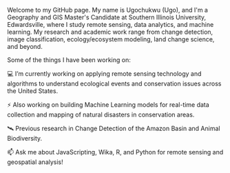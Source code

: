 Welcome to my GitHub page. My name is Ugochukwu (Ugo), and I'm a Geography and GIS Master's Candidate at Southern Illinois University, Edwardsville, where I study remote sensing, data analytics, and machine learning. My research and academic work range from change detection, image classification, ecology/ecosystem modeling, land change science, and beyond.

Some of the things I have been working on:


💻 I’m currently working on applying remote sensing technology and algorithms to understand ecological events and conservation issues across the United States.

⚡ Also working on building Machine Learning models for real-time data collection and mapping of natural disasters in conservation areas.

🛰 Previous research in Change Detection of the Amazon Basin and Animal Biodiversity.

📫 Ask me about JavaScripting, Wika, R, and Python for remote sensing and geospatial analysis!

<!---
UgochukwuUdonna/UgochukwuUdonna is a ✨ special ✨ repository because its `README.md` (this file) appears on your GitHub profile.
You can click the Preview link to take a look at your changes.
--->
